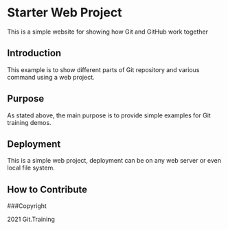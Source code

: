 # Starter Web Project

This is a simple website for showing how Git and GitHub work together

## Introduction

This example is to show different parts of Git repository and various command using a web project.

## Purpose

As stated above, the main purpose is to provide simple examples for Git training demos.

## Deployment

This is a simple web project, deployment can be on any web server or even local file system.

## How to Contribute

###Copyright

2021 Git.Training